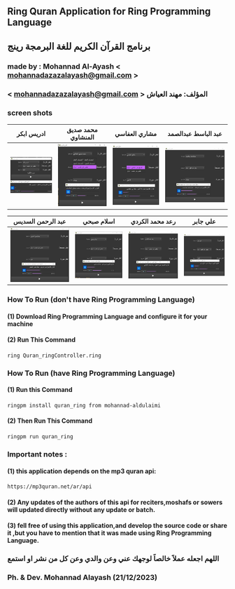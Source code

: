 ## Ring Quran Application for Ring Programming Language

## برنامج القرآن الكريم للغة البرمجة رينج

### made by : Mohannad Al-Ayash < mohannadazazalayash@gmail.com >

### < mohannadazazalayash@gmail.com > المؤلف: مهند العياش

### screen shots
| ادريس ابكر |  محمد صديق المنشاوي | مشاري العفاسي | عبد الباسط عبدالصمد |
|---------|---------|---------|---------|
![Quran_ring screenshot 1](screenshots/1.jpg) | ![Quran_ring screenshot 2](screenshots/2.jpg) | ![Quran_ring screenshot 3](screenshots/3.jpg) | ![Quran_ring screenshot 4](screenshots/4.jpg) |

| عبد الرحمن السديس | اسلام صبحي | رعد محمد الكردي | علي جابر |
|---------|---------|---------|---------|
![Quran_ring screenshot 5](screenshots/5.jpg) | ![Quran_ring screenshot 6](screenshots/6.jpg) | ![Quran_ring screenshot 7](screenshots/7.jpg) | ![Quran_ring screenshot 8](screenshots/8.jpg) |

### How To Run (don't have Ring Programming Language)

#### (1) Download Ring Programming Language and configure it for your machine

#### (2) Run This Command

    ring Quran_ringController.ring

### How To Run (have Ring Programming Language)

#### (1) Run this Command

    ringpm install quran_ring from mohannad-aldulaimi

#### (2) Then Run This Command

    ringpm run quran_ring

### Important notes :

#### (1) this application depends on the mp3 quran api:

    https://mp3quran.net/ar/api

#### (2) Any updates of the authors of this api for reciters,moshafs or sowers will updated directly without any update or batch.

#### (3) fell free of using this application,and develop the source code or share it ,but you have to mention that it was made using Ring Programming Language.

### اللهم اجعله عملاََ خالصاََ لوجهك عني وعن والدي وعن كل من نشر او استمع

### Ph. & Dev. Mohannad Alayash (21/12/2023)
